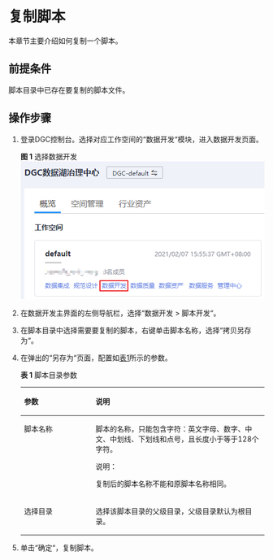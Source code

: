 # 复制脚本<a name="dgc_01_0430"></a>

本章节主要介绍如何复制一个脚本。

## 前提条件<a name="zh-cn_topic_0165257842_section7569540144418"></a>

脚本目录中已存在要复制的脚本文件。

## 操作步骤<a name="zh-cn_topic_0165257842_section13745195312448"></a>

1.  登录DGC控制台。选择对应工作空间的“数据开发“模块，进入数据开发页面。

    **图 1**  选择数据开发<a name="dgc_01_0423_fig746051541519"></a>  
    ![](figures/选择数据开发.png "选择数据开发")

2.  在数据开发主界面的左侧导航栏，选择“数据开发  \>  脚本开发“。
3.  在脚本目录中选择需要要复制的脚本，右键单击脚本名称，选择“拷贝另存为“。
4.  在弹出的“另存为“页面，配置如[表1](#zh-cn_topic_0165257842_table571129114513)所示的参数。

    **表 1**  脚本目录参数

    <a name="zh-cn_topic_0165257842_table571129114513"></a>
    <table><thead align="left"><tr id="zh-cn_topic_0165257842_row0711109124517"><th class="cellrowborder" valign="top" width="29.310000000000002%" id="mcps1.2.3.1.1"><p id="zh-cn_topic_0165257842_p11711791457"><a name="zh-cn_topic_0165257842_p11711791457"></a><a name="zh-cn_topic_0165257842_p11711791457"></a>参数</p>
    </th>
    <th class="cellrowborder" valign="top" width="70.69%" id="mcps1.2.3.1.2"><p id="zh-cn_topic_0165257842_p187121397458"><a name="zh-cn_topic_0165257842_p187121397458"></a><a name="zh-cn_topic_0165257842_p187121397458"></a>说明</p>
    </th>
    </tr>
    </thead>
    <tbody><tr id="zh-cn_topic_0165257842_row971218910450"><td class="cellrowborder" valign="top" width="29.310000000000002%" headers="mcps1.2.3.1.1 "><p id="zh-cn_topic_0165257842_p107121096455"><a name="zh-cn_topic_0165257842_p107121096455"></a><a name="zh-cn_topic_0165257842_p107121096455"></a>脚本名称</p>
    </td>
    <td class="cellrowborder" valign="top" width="70.69%" headers="mcps1.2.3.1.2 "><p id="zh-cn_topic_0165257842_p187121094458"><a name="zh-cn_topic_0165257842_p187121094458"></a><a name="zh-cn_topic_0165257842_p187121094458"></a>脚本的名称，只能包含字符：英文字母、数字、中文、中划线、下划线和点号，且长度小于等于128个字符。</p>
    <div class="note" id="zh-cn_topic_0165257842_note1571269204513"><a name="zh-cn_topic_0165257842_note1571269204513"></a><a name="zh-cn_topic_0165257842_note1571269204513"></a><span class="notetitle"> 说明： </span><div class="notebody"><p id="zh-cn_topic_0165257842_p071210917459"><a name="zh-cn_topic_0165257842_p071210917459"></a><a name="zh-cn_topic_0165257842_p071210917459"></a>复制后的脚本名称不能和原脚本名称相同。</p>
    </div></div>
    </td>
    </tr>
    <tr id="zh-cn_topic_0165257842_row1871269194517"><td class="cellrowborder" valign="top" width="29.310000000000002%" headers="mcps1.2.3.1.1 "><p id="zh-cn_topic_0165257842_p107124915452"><a name="zh-cn_topic_0165257842_p107124915452"></a><a name="zh-cn_topic_0165257842_p107124915452"></a>选择目录</p>
    </td>
    <td class="cellrowborder" valign="top" width="70.69%" headers="mcps1.2.3.1.2 "><p id="zh-cn_topic_0165257842_p47123917456"><a name="zh-cn_topic_0165257842_p47123917456"></a><a name="zh-cn_topic_0165257842_p47123917456"></a>选择该脚本目录的父级目录，父级目录默认为根目录。</p>
    </td>
    </tr>
    </tbody>
    </table>

5.  单击“确定“，复制脚本。

